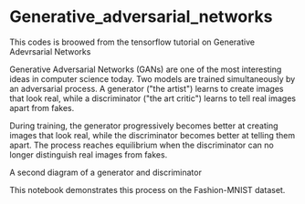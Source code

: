 # Generative_adversarial_networks


This codes is broowed from the tensorflow tutorial on Generative Adevrsarial Networks

Generative Adversarial Networks (GANs) are one of the most interesting ideas in computer science today. 
Two models are trained simultaneously by an adversarial process. A generator ("the artist") learns to 
create images that look real, while a discriminator ("the art critic") learns to tell real images apart from fakes.

During training, the generator progressively becomes better at creating images that look real, 
while the discriminator becomes better at telling them apart. The process reaches equilibrium when the discriminator can 
no longer distinguish real images from fakes.

A second diagram of a generator and discriminator

This notebook demonstrates this process on the Fashion-MNIST dataset. 

